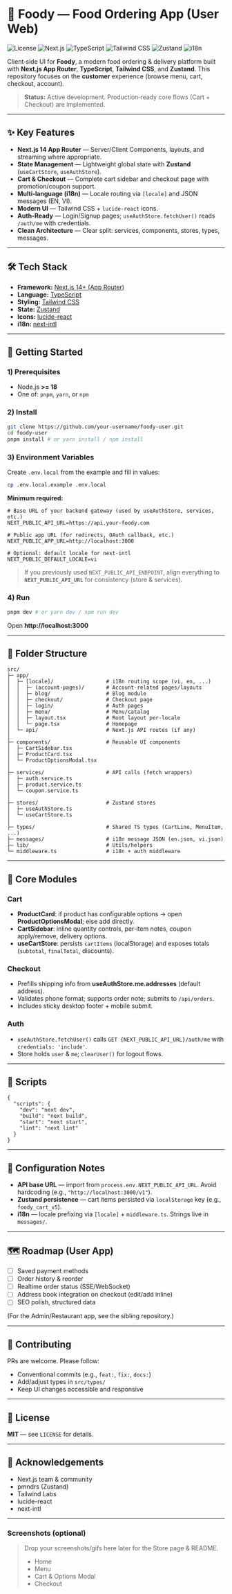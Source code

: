 # 🍜 Foody — Food Ordering App (User Web)

![License](https://img.shields.io/badge/license-MIT-blue.svg)
![Next.js](https://img.shields.io/badge/Next.js-14+-black.svg?logo=nextdotjs)
![TypeScript](https://img.shields.io/badge/TypeScript-5-blue.svg?logo=typescript)
![Tailwind CSS](https://img.shields.io/badge/Tailwind_CSS-3-blue.svg?logo=tailwindcss)
![Zustand](https://img.shields.io/badge/Zustand-4-green.svg)
![i18n](https://img.shields.io/badge/i18n-next--intl-purple.svg)

Client‑side UI for **Foody**, a modern food ordering & delivery platform built with **Next.js App Router**, **TypeScript**, **Tailwind CSS**, and **Zustand**. This repository focuses on the **customer** experience (browse menu, cart, checkout, account).

> **Status:** Active development. Production‑ready core flows (Cart + Checkout) are implemented.

---

## ✨ Key Features

- **Next.js 14 App Router** — Server/Client Components, layouts, and streaming where appropriate.
- **State Management** — Lightweight global state with **Zustand** (`useCartStore`, `useAuthStore`).
- **Cart & Checkout** — Complete cart sidebar and checkout page with promotion/coupon support.
- **Multi‑language (i18n)** — Locale routing via `[locale]` and JSON messages (EN, VI).
- **Modern UI** — Tailwind CSS + `lucide-react` icons.
- **Auth‑Ready** — Login/Signup pages; `useAuthStore.fetchUser()` reads `/auth/me` with credentials.
- **Clean Architecture** — Clear split: services, components, stores, types, messages.

---

## 🛠 Tech Stack

- **Framework:** [Next.js 14+ (App Router)](https://nextjs.org/)
- **Language:** [TypeScript](https://www.typescriptlang.org/)
- **Styling:** [Tailwind CSS](https://tailwindcss.com/)
- **State:** [Zustand](https://github.com/pmndrs/zustand)
- **Icons:** [lucide-react](https://lucide.dev/)
- **i18n:** [next-intl](https://next-intl.vercel.app/)

---

## 🚀 Getting Started

### 1) Prerequisites
- Node.js **>= 18**
- One of: `pnpm`, `yarn`, or `npm`

### 2) Install
```bash
git clone https://github.com/your-username/foody-user.git
cd foody-user
pnpm install # or yarn install / npm install
```

### 3) Environment Variables
Create `.env.local` from the example and fill in values:
```bash
cp .env.local.example .env.local
```

**Minimum required:**
```env
# Base URL of your backend gateway (used by useAuthStore, services, etc.)
NEXT_PUBLIC_API_URL=https://api.your-foody.com

# Public app URL (for redirects, OAuth callback, etc.)
NEXT_PUBLIC_APP_URL=http://localhost:3000

# Optional: default locale for next-intl
NEXT_PUBLIC_DEFAULT_LOCALE=vi
```

> If you previously used `NEXT_PUBLIC_API_ENDPOINT`, align everything to **`NEXT_PUBLIC_API_URL`** for consistency (store & services).

### 4) Run
```bash
pnpm dev # or yarn dev / npm run dev
```
Open **http://localhost:3000**

---

## 📂 Folder Structure

```
src/
├─ app/
│  ├─ [locale]/                 # i18n routing scope (vi, en, ...)
│  │  ├─ (account-pages)/       # Account-related pages/layouts
│  │  ├─ blog/                  # Blog module
│  │  ├─ checkout/              # Checkout page
│  │  ├─ login/                 # Auth pages
│  │  ├─ menu/                  # Menu/catalog
│  │  ├─ layout.tsx             # Root layout per-locale
│  │  └─ page.tsx               # Homepage
│  └─ api/                      # Next.js API routes (if any)
│
├─ components/                  # Reusable UI components
│  ├─ CartSidebar.tsx
│  ├─ ProductCard.tsx
│  └─ ProductOptionsModal.tsx
│
├─ services/                    # API calls (fetch wrappers)
│  ├─ auth.service.ts
│  ├─ product.service.ts
│  └─ coupon.service.ts
│
├─ stores/                      # Zustand stores
│  ├─ useAuthStore.ts
│  └─ useCartStore.ts
│
├─ types/                       # Shared TS types (CartLine, MenuItem, ...)
├─ messages/                    # i18n message JSON (en.json, vi.json)
├─ lib/                         # Utils/helpers
└─ middleware.ts                # i18n + auth middleware
```

---

## 🧩 Core Modules

### Cart
- **ProductCard**: if product has configurable options → open **ProductOptionsModal**; else add directly.
- **CartSidebar**: inline quantity controls, per‑item notes, coupon apply/remove, delivery options.
- **useCartStore**: persists `cartItems` (localStorage) and exposes totals (`subtotal`, `finalTotal`, discounts).

### Checkout
- Prefills shipping info from **useAuthStore.me.addresses** (default address).
- Validates phone format; supports order note; submits to `/api/orders`.
- Includes sticky desktop footer + mobile submit.

### Auth
- `useAuthStore.fetchUser()` calls `GET {NEXT_PUBLIC_API_URL}/auth/me` with `credentials: 'include'`.
- Store holds `user` & `me`; `clearUser()` for logout flows.

---

## 🧪 Scripts

```jsonc
{
  "scripts": {
    "dev": "next dev",
    "build": "next build",
    "start": "next start",
    "lint": "next lint"
  }
}
```

---

## 🔧 Configuration Notes

- **API base URL** — import from `process.env.NEXT_PUBLIC_API_URL`. Avoid hardcoding (e.g., `"http://localhost:3000/v1"`).
- **Zustand persistence** — cart items persisted via `localStorage` key (e.g., `foody_cart_v5`).
- **i18n** — locale prefixing via `[locale]` + `middleware.ts`. Strings live in `messages/`.

---

## 🗺 Roadmap (User App)

- [ ] Saved payment methods
- [ ] Order history & reorder
- [ ] Realtime order status (SSE/WebSocket)
- [ ] Address book integration on checkout (edit/add inline)
- [ ] SEO polish, structured data

(For the Admin/Restaurant app, see the sibling repository.)

---

## 🤝 Contributing

PRs are welcome. Please follow:
- Conventional commits (e.g., `feat:`, `fix:`, `docs:`)
- Add/adjust types in `src/types/`
- Keep UI changes accessible and responsive

---

## 📜 License

**MIT** — see `LICENSE` for details.

---

## 🙌 Acknowledgements

- Next.js team & community
- pmndrs (Zustand)
- Tailwind Labs
- lucide-react
- next-intl

---

### Screenshots (optional)

> Drop your screenshots/gifs here later for the Store page & README.
> - Home
> - Menu
> - Cart & Options Modal
> - Checkout
